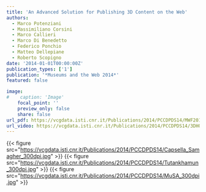```yaml
---
title: 'An Advanced Solution for Publishing 3D Content on the Web'
authors:
  - Marco Potenziani
  - Massimiliano Corsini
  - Marco Callieri
  - Marco Di Benedetto
  - Federico Ponchio
  - Matteo Dellepiane
  - Roberto Scopigno
date: '2014-01-01T00:00:00Z'
publication_types: ['1']
publication: '*Museums and the Web 2014*'
featured: false

image:
#    caption: 'Image'
    focal_point: ''
    preview_only: false
    share: false
url_pdf: https://vcgdata.isti.cnr.it/Publications/2014/PCCDPDS14/MWF2014 (Paper) - An Advanced Solution For Publishing 3D Content On The Web.pdf
url_video: https://vcgdata.isti.cnr.it/Publications/2014/PCCDPDS14/3DHOP.mp4
---
```

{{< figure src="https://vcgdata.isti.cnr.it/Publications/2014/PCCDPDS14/Capsella_Samagher_300dpi.jpg" >}}
{{< figure src="https://vcgdata.isti.cnr.it/Publications/2014/PCCDPDS14/Tutankhamun_300dpi.jpg" >}}
{{< figure src="https://vcgdata.isti.cnr.it/Publications/2014/PCCDPDS14/MuSA_300dpi.jpg" >}}
